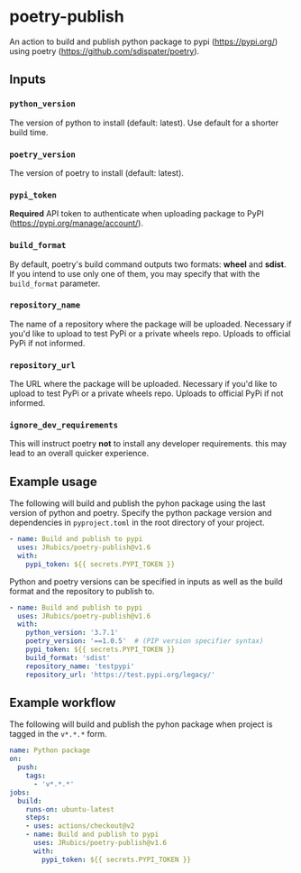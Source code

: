 # poetry-publish
An action to build and publish python package to pypi (https://pypi.org/) using poetry (https://github.com/sdispater/poetry).

## Inputs

### `python_version`

The version of python to install (default: latest). Use default for a shorter build time.

### `poetry_version`

The version of poetry to install (default: latest).

### `pypi_token`

**Required** API token to authenticate when uploading package to PyPI (https://pypi.org/manage/account/).

### `build_format`

By default, poetry's build command outputs two formats: **wheel** and **sdist**. If you intend to use
only one of them, you may specify that with the `build_format` parameter.

### `repository_name`

The name of a repository where the package will be uploaded. Necessary if you'd like to upload to test PyPi or a private wheels repo. Uploads to official PyPi if not informed.

### `repository_url`

The URL where the package will be uploaded. Necessary if you'd like to upload to test PyPi or a private wheels repo. Uploads to official PyPi if not informed.

### `ignore_dev_requirements`

This will instruct poetry **not** to install any developer requirements. this may lead to an overall quicker experience.

## Example usage

The following will build and publish the pyhon package using the last version of python and poetry. Specify the python package version and dependencies in `pyproject.toml` in the root directory of your project.

```yaml
- name: Build and publish to pypi
  uses: JRubics/poetry-publish@v1.6
  with:
    pypi_token: ${{ secrets.PYPI_TOKEN }}
```

Python and poetry versions can be specified in inputs as well as the build format and the repository
to publish to.

```yaml
- name: Build and publish to pypi
  uses: JRubics/poetry-publish@v1.6
  with:
    python_version: '3.7.1'
    poetry_version: '==1.0.5'  # (PIP version specifier syntax)
    pypi_token: ${{ secrets.PYPI_TOKEN }}
    build_format: 'sdist'
    repository_name: 'testpypi'
    repository_url: 'https://test.pypi.org/legacy/'
```

## Example workflow

The following will build and publish the pyhon package when project is tagged in the `v*.*.*` form.

```yaml
name: Python package
on:
  push:
    tags:
      - 'v*.*.*'
jobs:
  build:
    runs-on: ubuntu-latest
    steps:
    - uses: actions/checkout@v2
    - name: Build and publish to pypi
      uses: JRubics/poetry-publish@v1.6
      with:
        pypi_token: ${{ secrets.PYPI_TOKEN }}
```

